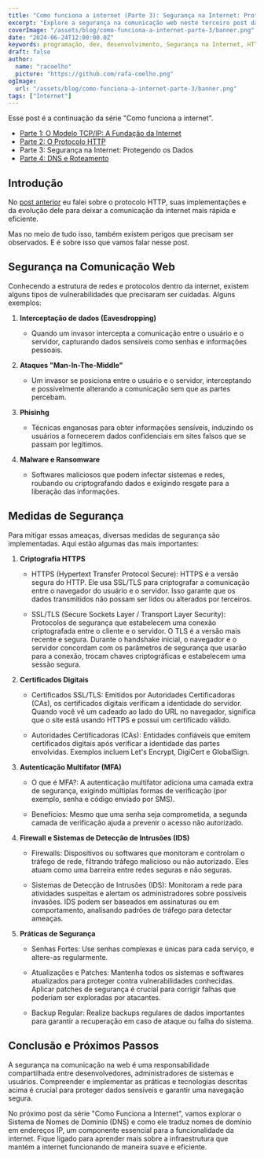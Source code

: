 ```yaml
---
title: "Como funciona a internet (Parte 3): Segurança na Internet: Protegendo os Dados"
excerpt: "Explore a segurança na comunicação web neste terceiro post da série 'Como funciona a internet'. Aprenda sobre as principais ameaças, como interceptação de dados e ataques Man-In-The-Middle, e descubra as medidas de segurança mais eficazes, incluindo HTTPS, certificados digitais e autenticação multifator, para proteger seus dados online."
coverImage: "/assets/blog/como-funciona-a-internet-parte-3/banner.png"
date: "2024-06-24T12:00:00.0Z"
keywords: programação, dev, desenvolvimento, Segurança na Internet, HTTPS, Certificados Digitais, Autenticação Multifator, Firewalls, IDS, Interceptação de Dados, Ataques Man-In-The-Middle, Malware, Proteção de Dados
draft: false
author:
  name: "racoelho"
  picture: "https://github.com/rafa-coelho.png"
ogImage:
  url: "/assets/blog/como-funciona-a-internet-parte-3/banner.png"
tags: ["Internet"]
---
```


Esse post é a continuação da série "Como funciona a internet".

- [Parte 1: O Modelo TCP/IP: A Fundação da Internet](https://racoelho.com.br/posts/como-funciona-a-internet-parte-1)
- [Parte 2: O Protocolo HTTP](https://racoelho.com.br/posts/como-funciona-a-internet-parte-2)
- Parte 3: Segurança na Internet: Protegendo os Dados
- [Parte 4: DNS e Roteamento](https://racoelho.com.br/posts/como-funciona-a-internet-parte-4)


## Introdução

No [post anterior](https://racoelho.com.br/posts/como-funciona-a-internet-parte-2) eu falei sobre o protocolo HTTP, suas implementações e da evolução dele para deixar a comunicação da internet mais rápida e eficiente.

Mas no meio de tudo isso, também existem perigos que precisam ser observados. E é sobre isso que vamos falar nesse post.


## Segurança na Comunicação Web

Conhecendo a estrutura de redes e protocolos dentro da internet, existem alguns tipos de vulnerabilidades que precisaram ser cuidadas.
Alguns exemplos:

1. **Interceptação de dados (Eavesdropping)**
   - Quando um invasor intercepta a comunicação entre o usuário e o servidor, capturando dados sensíveis como senhas e informações pessoais.

2. **Ataques "Man-In-The-Middle"**
   - Um invasor se posiciona entre o usuário e o servidor, interceptando e possivelmente alterando a comunicação sem que as partes percebam.

3. **Phisinhg**
   - Técnicas enganosas para obter informações sensíveis, induzindo os usuários a fornecerem dados confidenciais em sites falsos que se passam por legítimos.

4. **Malware e Ransomware**
   - Softwares maliciosos que podem infectar sistemas e redes, roubando ou criptografando dados e exigindo resgate para a liberação das informações.



## Medidas de Segurança
Para mitigar essas ameaças, diversas medidas de segurança são implementadas. Aqui estão algumas das mais importantes:

1. **Criptografia HTTPS**

   - HTTPS (Hypertext Transfer Protocol Secure): HTTPS é a versão segura do HTTP. Ele usa SSL/TLS para criptografar a comunicação entre o navegador do usuário e o servidor. Isso garante que os dados transmitidos não possam ser lidos ou alterados por terceiros.
   
   - SSL/TLS (Secure Sockets Layer / Transport Layer Security): Protocolos de segurança que estabelecem uma conexão criptografada entre o cliente e o servidor. O TLS é a versão mais recente e segura. Durante o handshake inicial, o navegador e o servidor concordam com os parâmetros de segurança que usarão para a conexão, trocam chaves criptográficas e estabelecem uma sessão segura.
  
2. **Certificados Digitais**
   - Certificados SSL/TLS: Emitidos por Autoridades Certificadoras (CAs), os certificados digitais verificam a identidade do servidor. Quando você vê um cadeado ao lado do URL no navegador, significa que o site está usando HTTPS e possui um certificado válido.
   
   - Autoridades Certificadoras (CAs): Entidades confiáveis que emitem certificados digitais após verificar a identidade das partes envolvidas. Exemplos incluem Let's Encrypt, DigiCert e GlobalSign.

3. **Autenticação Multifator (MFA)**
   - O que é MFA?: A autenticação multifator adiciona uma camada extra de segurança, exigindo múltiplas formas de verificação (por exemplo, senha e código enviado por SMS).
  
   - Benefícios: Mesmo que uma senha seja comprometida, a segunda camada de verificação ajuda a prevenir o acesso não autorizado.

4. **Firewall e Sistemas de Detecção de Intrusões (IDS)**
   - Firewalls: Dispositivos ou softwares que monitoram e controlam o tráfego de rede, filtrando tráfego malicioso ou não autorizado. Eles atuam como uma barreira entre redes seguras e não seguras.
   
   - Sistemas de Detecção de Intrusões (IDS): Monitoram a rede para atividades suspeitas e alertam os administradores sobre possíveis invasões. IDS podem ser baseados em assinaturas ou em comportamento, analisando padrões de tráfego para detectar ameaças.

5. **Práticas de Segurança**
   - Senhas Fortes: Use senhas complexas e únicas para cada serviço, e altere-as regularmente.

   - Atualizações e Patches: Mantenha todos os sistemas e softwares atualizados para proteger contra vulnerabilidades conhecidas. Aplicar patches de segurança é crucial para corrigir falhas que poderiam ser exploradas por atacantes.

   - Backup Regular: Realize backups regulares de dados importantes para garantir a recuperação em caso de ataque ou falha do sistema.


##  Conclusão e Próximos Passos

A segurança na comunicação na web é uma responsabilidade compartilhada entre desenvolvedores, administradores de sistemas e usuários. Compreender e implementar as práticas e tecnologias descritas acima é crucial para proteger dados sensíveis e garantir uma navegação segura.

No próximo post da série "Como Funciona a Internet", vamos explorar o Sistema de Nomes de Domínio (DNS) e como ele traduz nomes de domínio em endereços IP, um componente essencial para a funcionalidade da internet. Fique ligado para aprender mais sobre a infraestrutura que mantém a internet funcionando de maneira suave e eficiente.
